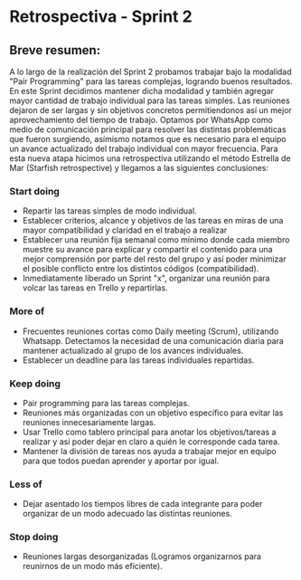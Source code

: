 # Retrospectiva - Sprint 2

## Breve resumen:

A lo largo de la realización del Sprint 2 probamos trabajar bajo la modalidad "Pair Programming" para las tareas complejas, logrando buenos resultados. En este Sprint decidimos mantener dicha modalidad y también agregar mayor cantidad de trabajo individual para las tareas simples. Las reuniones dejaron de ser largas y sin objetivos concretos permitiendonos así un mejor aprovechamiento del tiempo de trabajo. Optamos por WhatsApp como medio de comunicación principal para resolver las distintas problemáticas que fueron surgiendo, asímismo notamos que es necesario para el equipo un avance actualizado del trabajo individual con mayor frecuencia. Para esta nueva atapa hicimos una retrospectiva utilizando el método Estrella de Mar (Starfish retrospective) y llegamos a las siguientes conclusiones:


### Start doing

 - Repartir las tareas simples de modo individual.
 - Establecer criterios, alcance y objetivos de las tareas en miras de una mayor compatibilidad y claridad en el trabajo a realizar 
 - Establecer una reunión fija semanal como mínimo donde cada miembro muestre su avance para explicar y compartir el contenido para una mejor comprensión por parte del resto del grupo y así poder minimizar el posible conflicto entre los distintos códigos (compatibilidad).
 - Inmediatamente liberado un Sprint "x", organizar una reunión para volcar las tareas en Trello y repartirlas.
 

### More of

 - Frecuentes reuniones cortas como Daily meeting (Scrum), utilizando Whatsapp. Detectamos la necesidad de una comunicación diaria para mantener actualizado al grupo de los avances individuales.  
- Establecer un deadline para las tareas individuales repartidas.


### Keep doing

- Pair programming para las tareas complejas.
- Reuniones más organizadas con un objetivo específico para evitar las reuniones innecesariamente largas.
- Usar Trello como tablero principal para anotar los objetivos/tareas a realizar y así poder dejar en claro a quién le corresponde cada tarea.
- Mantener la división de tareas nos ayuda a trabajar mejor en equipo para que todos puedan aprender y aportar por igual.


### Less of

- Dejar asentado los tiempos libres de cada integrante para poder organizar de un modo adecuado las distintas reuniones.


### Stop doing

- Reuniones largas desorganizadas (Logramos organizarnos para reunirnos de un modo más eficiente).






